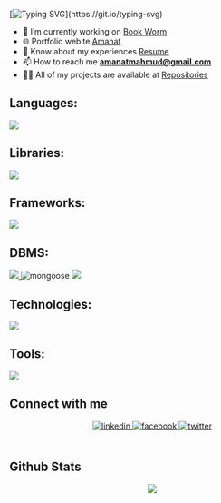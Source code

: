 <!--<h1 align="center">Hi 👋, I'm Amanat Ullah Mahmud</h1>
<h3 align="center">A passionate Front-end web developer from Bangladesh</h3> -->
[![Typing SVG](https://readme-typing-svg.demolab.com?font=Fira+Code&size=28&pause=1000&color=79FF97&width=520&lines=Hi+%F0%9F%91%8B%2C+I'm+Amanat+Ullah+Mahmud.;Creative+Front-end+developer.)](https://git.io/typing-svg)

- 🔭 I’m currently working on [Book Worm](https://book-worm-65870.web.app/)
- 🌐 Portfolio webite [Amanat](https://amanatmahmud.com)
- 📄 Know about my experiences [Resume](https://tinyurl.com/3vzp7mdt)
- 📫 How to reach me **amanatmahmud@gmail.com**
- 👨‍💻 All of my projects are available at [Repositories](https://github.com/amanat-mahmud?tab=repositories)


<!-- <h3 align="left">Front End:</h3> -->
<!-- ## Front End:
<p align="left">
    <a href="https://skillicons.dev">
    <img src="https://skillicons.dev/icons?i=html,css,bootstrap,tailwind,sass,js,react" />
  </a><p>
     
## Back End:
<p align="left">
    <a href="https://skillicons.dev">
    <img src="https://skillicons.dev/icons?i=nodejs,express,mongodb" />
  </a>
</p>

## Languages:
<p align="left">
    <a href="https://skillicons.dev">
    <img src="https://skillicons.dev/icons?i=c,cpp,java,mysql,python" />
  </a>
</p>

## Tools:

<p align="left">
        <a href="https://skillicons.dev">
    <img src="https://skillicons.dev/icons?i=github,firebase,linux,ai,ps,figma,xd" />
  </a>
</p> -->

## Languages:
<p align="left">
    <a href="https://skillicons.dev">
        <img src="https://skillicons.dev/icons?i=c,cpp,python,java,js,ts" />
    </a>
</p>
        
## Libraries:

<p align="left">
    <a href="https://skillicons.dev">
        <img src="https://skillicons.dev/icons?i=react" />
    </a>
<!--     <img alt="mongoose-logo" width="48px"  src="https://github.com/amanat-mahmud/amanat-mahmud/assets/107941342/0cf86d05-8439-461c-af70-95927259185e"> -->
<!--     <img width="88px"  src="https://github.com/amanat-mahmud/amanat-mahmud/assets/107941342/b798cdbf-68da-4ec5-8e0a-851c25969bab"> -->

</p>
    
 ## Frameworks:
 
 <p align="left">
    <a href="https://skillicons.dev">
        <img src="https://skillicons.dev/icons?i=bootstrap,tailwind,express"/>
    </a>
</p>
   
 ## DBMS:
 
<p align="left">
        <a href="https://skillicons.dev">
            <img src="https://skillicons.dev/icons?i=mysql,mongodb"/>
        </a>
       <img src="https://i.ibb.co/GVHmJ8S/mongoose.png" alt="mongoose" border="0">
    <a href="https://icons8.com">
        <img src="https://icons8.com/icon/gKfcEStXI1Hm/mongoose">
    </a>
    </p>
        
## Technologies:

<p align="left">
    <a href="https://skillicons.dev">
        <img src="https://skillicons.dev/icons?i=html,css,sass,nodejs,linux"/>
    </a>
</p>
        
## Tools:

<p align="left">
    <a href="https://skillicons.dev">
        <img src="https://skillicons.dev/icons?i=github,netlify,vercel,firebase,ai,ps,figma,xd"/>
    </a>
</p>

## Connect with me  
<div align="center">
    <a href="https://linkedin.com/in/amanat-mahmud" target="_blank">
<img src=https://img.shields.io/badge/LinkedIn-0077B5?style=for-the-badge&logo=linkedin&logoColor=white alt=linkedin style="margin-bottom: 5px;" />
</a> 
<a href="https://www.facebook.com/profile.php?id=100009255360840&mibextid=ZbWKwL" target="_blank">
<img src=https://img.shields.io/badge/Facebook-1877F2?style=for-the-badge&logo=facebook&logoColor=white alt=facebook style="margin-bottom: 5px;" />
</a> 
    <a href="https://twitter.com/amanat_mahmud" target="_blank">
<img src=https://img.shields.io/badge/Twitter-1DA1F2?style=for-the-badge&logo=twitter&logoColor=white alt=twitter style="margin-bottom: 5px;" />
</a>
    
</div>  
  

<br/>  


## Github Stats  
<div align="center">
<img src="https://github-readme-stats.vercel.app/api?username=amanat-mahmud&show_icons=true&count_private=true&hide_border=false&theme=dark" align="center"/>
</div>  

<!-- ## Most Used Languages  
<div align="center">
<img src="https://github-readme-stats.vercel.app/api/top-langs/?username=CharalambosIoannou&theme=dark" align="center"/>
</div>   -->
